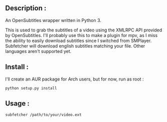 ## Description :

An OpenSubtitles wrapper written in Python 3.

This is used to grab the subtitles of a video using the XMLRPC API provided by OpenSubtitles.
I'll probably use this to make a plugin for mpv, as I miss the ability to easily download subtitles since I switched from SMPlayer.
Subfetcher will download english subtitles matching your file.
Other languages aren't supported yet.

## Install :

I'll create an AUR package for Arch users, but for now, run as root :
```
python setup.py install
```

## Usage :

```
subfetcher /path/to/your/video.ext
```
